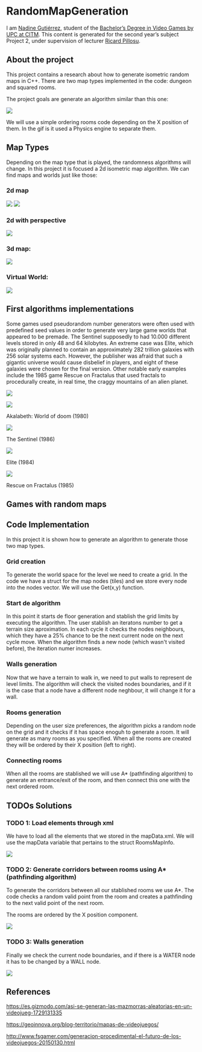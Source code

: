 # RandomMapGeneration
I am [Nadine Gutiérrez](https://github.com/Nadine044), student of the [Bachelor’s Degree in Video Games by UPC at CITM](https://www.citm.upc.edu/). This content is generated for the second year’s subject Project 2, under supervision of lecturer [Ricard Pillosu](https://es.linkedin.com/in/ricardpillosu).

## About the project
This project contains a research about how to generate isometric random maps in C++. There are two map types implemented in the code: dungeon and squared rooms.

The project goals are generate an algorithm similar than this one:

<img src="https://github.com/Nadine044/RandomMapGeneration/blob/master/docs/media/Algoritm.gif"/>

We will use a simple ordering rooms code depending on the X position of them. In the gif is it used a Physics engine to separate them.

## Map Types
Depending on the map type that is played, the randomness algorithms will change. In this project it is focused a 2d isometric map algorithm.
We can find maps and worlds just like those: 

### 2d map

![](https://github.com/Nadine044/RandomMapGeneration/blob/master/docs/media/super-mario-bros_2.jpg)
![](https://github.com/Nadine044/RandomMapGeneration/blob/master/docs/media/sonic-sega-900x600.jpg)

### 2d with perspective

![](https://github.com/Nadine044/RandomMapGeneration/blob/master/docs/media/megamanstarforce_12a.jpg)

### 3d map:

![](https://github.com/Nadine044/RandomMapGeneration/blob/master/docs/media/Zelda-Breath-of-the-Wild.jpg)

### Virtual World:

![](https://github.com/Nadine044/RandomMapGeneration/blob/master/docs/media/Beat-Saber-BennyDaBeast.jpg)

## First algorithms implementations
Some games used pseudorandom number generators were often used with predefined seed values in order to generate very large game worlds that appeared to be premade. The Sentinel supposedly to had 10.000 different levels stored in only 48 and 64 kilobytes. An extreme case was Elite, which was originally planned to contain an approximately 282 trillion galaxies with 256 solar systems each. However, the publisher was afraid that such a gigantic universe would cause disbelief in players, and eight of these galaxies were chosen for the final version. Other notable early examples include the 1985 game Rescue on Fractalus that used fractals to procedurally create, in real time, the craggy mountains of an alien planet.

![](https://github.com/Nadine044/RandomMapGeneration/blob/master/docs/media/149850.gif)

![](https://github.com/Nadine044/RandomMapGeneration/blob/master/docs/media/149981.gif)

Akalabeth: World of doom (1980)


![](https://github.com/Nadine044/RandomMapGeneration/blob/master/docs/media/Thesentinelabsorb.GIF)

The Sentinel (1986)


![](https://github.com/Nadine044/RandomMapGeneration/blob/master/docs/media/Elite_Animation.gif)

Elite (1984)


![](https://github.com/Nadine044/RandomMapGeneration/blob/master/docs/media/Fractalus_anim_small.gif)

Rescue on Fractalus (1985)


## Games with random maps

## Code Implementation
In this project it is shown how to generate an algorithm to generate those two map types.
### Grid creation
To generate the world space for the level we need to create a grid. In the code we have a struct for the map nodes (tiles) and we store every node into the nodes vector.
We will use the Get(x,y) function.

### Start de algorithm
In this point it starts de floor generation and stablish the grid limits by executing the algorithm.
The user stablish an iteratons number to get a terrain size aproximation. In each cycle it checks the nodes neighbours, which they have a 25% chance to be the next current node on the next cycle move.
When the algorithm finds a new node (which wasn't visited before), the iteration numer increases.

### Walls generation
Now that we have a terrain to walk in, we need to put walls to represent de level limits.
The algorithm will check the visited nodes boundaries, and if it is the case that a node have a different node neghbour, it will change it for a wall.

### Rooms generation
Depending on the user size preferences, the algorithm picks a random node on the grid and it checks if it has space enoguh to generate a room. It will generate as many rooms as you specified.
When all the rooms are created they will be ordered by their X position (left to right).

### Connecting rooms
When all the rooms are stablished we will use A* (pathfinding algorithm) to generate an entrance/exit of the room, and then connect this one with the next ordered room.

## TODOs Solutions
### TODO 1: Load elements through xml

We have to load all the elements that we stored in the mapData.xml. We will use the mapData variable that pertains to the struct RoomsMapInfo.

![](https://github.com/Nadine044/RandomMapGeneration/blob/master/docs/media/TODOs/1.PNG)

### TODO 2: Generate corridors between rooms using A* (pathfinding algorithm)

To generate the corridors between all our stablished rooms we use A*. The code checks a random valid point from the room and creates a pathfinding to the next valid point of the next room. 

The rooms are ordered by the X position component.

![](https://github.com/Nadine044/RandomMapGeneration/blob/master/docs/media/TODOs/2.PNG)

### TODO 3: Walls generation

Finally we check the current node boundaries, and if there is a WATER node it has to be changed by a WALL node.

![](https://github.com/Nadine044/RandomMapGeneration/blob/master/docs/media/TODOs/3.PNG)

## References
https://es.gizmodo.com/asi-se-generan-las-mazmorras-aleatorias-en-un-videojueg-1729131335

https://geoinnova.org/blog-territorio/mapas-de-videojuegos/

http://www.fsgamer.com/generacion-procedimental-el-futuro-de-los-videojuegos-20150130.html
